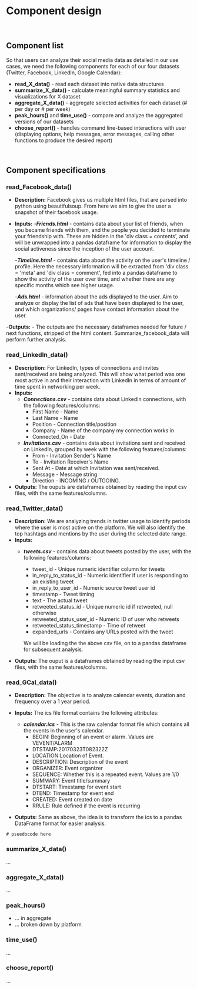 # Component design

<br>

## Component list

So that users can analyze their social media data as detailed in our use cases, we need the following components for each of our four datasets (Twitter, Facebook, LinkedIn, Google Calendar):

- **read_X_data()** - read each dataset into native data structures
- **summarize_X_data()** - calculate meaningful summary statistics and visualizations for X dataset
- **aggregate_X_data()** - aggregate selected activities for each dataset (# per day or # per week)
- **peak_hours()** and **time_use()** - compare and analyze the aggregated versions of our datasets
- **choose_report()** - handles command line-based interactions with user (displaying options, help messages, error messages, calling other functions to produce the desired report)

<br>

## Component specifications

### read_Facebook_data()

- **Description:** Facebook gives us multiple html files, that are parsed into python using beautifulsoup. From here we aim to give the user a snapshot of their facebook usage.

- **Inputs:**
  -***Friends.html*** - contains data about your list of friends, when you became friends with them, and the people you decided to terminate your friendship with. These are hidden in the 'div class = contents', and will be unwrapped into a pandas dataframe for information to display the social activeness since the inception of the user account.

  -***Timeline.html*** - contains data about the activity on the user's timeline / profile. Here the necessary information will be extracted from 'div class = 'meta' and 'div class = comment', fed into a pandas dataframe to show the activity of the user over time, and whether there are any specific months which see higher usage.

  -***Ads.html*** - information about the ads displayed to the user. Aim to analyze or display the list of ads that have been displayed to the user, and which organizations/ pages have contact information about the user.

-**Outputs:** - The outputs are the necessary dataframes needed for future / next functions, stripped of the html content. Summarize_facebook_data will perform further analysis.


### read_LinkedIn_data()

- **Description:** For LinkedIn, types of connections and invites sent/received are being analyzed. This will show what period was one most active in and their interaction with LinkedIn in terms of amount of time spent in networking per week.
- **Inputs:**
  - ***Connections.csv*** - contains data about LinkedIn connections, with the following features/columns:
    - First Name - Name
    - Last Name - Name
    - Position - Connection title/position
    - Company - Name of the company my connection works in
    - Connected_On - Date
  - ***Invitations.csv*** - contains data about invitations sent and received on LinkedIn, grouped by week with the following features/columns:
    - From - Invitation Sender's Name
    - To - Invitation Receiver's Name
    - Sent At - Date at which Invitation was sent/received.
    - Message - Message string
    - Direction - INCOMING / OUTGOING.
- **Outputs:** The ouputs are dataframes obtained by reading the input csv files, with the same features/columns.  

### read_Twitter_data()

- **Description:** We are analyzing trends in twitter usage to identify periods where the user is most active on the platform. We will also identify the top hashtags and mentions by the user during the selected date range.
- **Inputs:**
  - ***tweets.csv*** - contains data about tweets posted by the user, with the following features/columns:
    - tweet_id - Unique numeric identifier column for tweets
    - in_reply_to_status_id - Numeric identifier if user is responding to an existing tweet
    - in_reply_to_user_id - Numeric source tweet user id
    - timestamp - Tweet timing
    - text - The actual tweet
    - retweeted_status_id - Unique numeric id if retweeted, null otherwise
    - retweeted_status_user_id - Numeric ID of user who retweets
    - retweeted_status_timestamp - Time of retweet
    - expanded_urls - Contains any URLs posted with the tweet

    We will be loading the the above csv file, on to a pandas dataframe for subsequent analysis.
- **Outputs:** The ouput is a dataframes obtained by reading the input csv files, with the same features/columns.

### read_GCal_data()

- **Description:** The objective is to analyze calendar events, duration and frequency over a 1 year period.
- **Inputs:** The ics file format contains the following attributes:
   - ***calendar.ics*** - This is the raw calendar format file which contains all the events in the user's calendar.
        - BEGIN: Beginning of an event or alarm. Values are VEVENT/ALARM
        - DTSTAMP:20170323T082322Z
        - LOCATION:Location of Event.
        - DESCRIPTION: Description of the event
        - ORGANIZER: Event organizer
        - SEQUENCE: Whether this is a repeated event. Values are 1/0
        - SUMMARY: Event title/summary
        - DTSTART: Timestamp for event start
        - DTEND: Timestamp for event end
        - CREATED: Event created on date
        - RRULE: Rule defined if the event is recurring

- **Outputs:** Same as above, the idea is to transform the ics to a pandas DataFrame format for easier analysis.

```
# psuedocode here
```

### summarize_X_data()

...

### aggregate_X_data()

...

### peak_hours()

- ... in aggregate
- ... broken down by platform

### time_use()

...

### choose_report()

...
